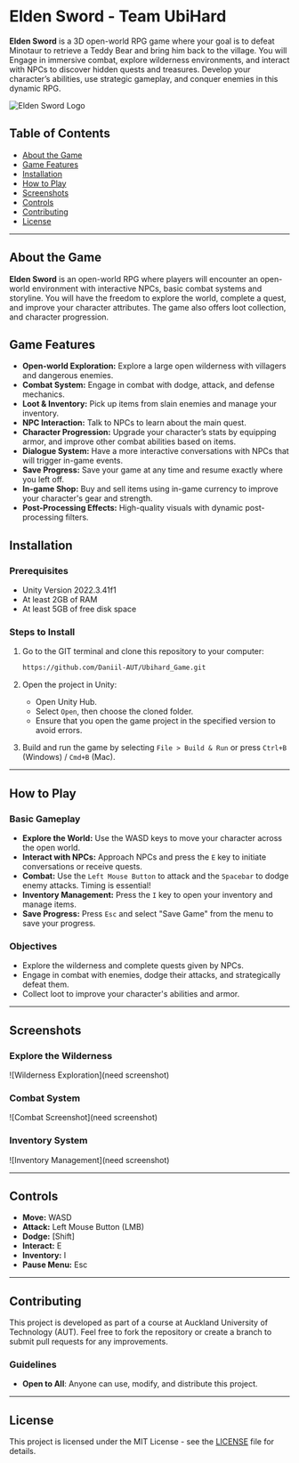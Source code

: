 # Elden Sword - Team UbiHard

**Elden Sword** is a 3D open-world RPG game where your goal is to defeat Minotaur to retrieve a Teddy Bear and bring him back to the village. You will Engage in immersive combat, explore wilderness environments, and interact with NPCs to discover hidden quests and treasures. Develop your character’s abilities, use strategic gameplay, and conquer enemies in this dynamic RPG.

![Elden Sword Logo](path/to/logo-image.png)

## Table of Contents
- [About the Game](#about-the-game)
- [Game Features](#game-features)
- [Installation](#installation)
- [How to Play](#how-to-play)
- [Screenshots](#screenshots)
- [Controls](#controls)
- [Contributing](#contributing)
- [License](#license)

---

## About the Game

**Elden Sword** is an open-world RPG where players will encounter an open-world environment with interactive NPCs, basic combat systems and storyline. You will have the freedom to explore the world, complete a quest, and improve your character attributes. The game also offers loot collection, and character progression.

## Game Features

- **Open-world Exploration:** Explore a large open wilderness with villagers and dangerous enemies.
- **Combat System:** Engage in combat with dodge, attack, and defense mechanics.
- **Loot & Inventory:** Pick up items from slain enemies and manage your inventory.
- **NPC Interaction:** Talk to NPCs to learn about the main quest.
- **Character Progression:** Upgrade your character’s stats by equipping armor, and improve other combat abilities based on items.
- **Dialogue System:** Have a more interactive conversations with NPCs that will trigger in-game events.
- **Save Progress:** Save your game at any time and resume exactly where you left off.
- **In-game Shop:** Buy and sell items using in-game currency to improve your character's gear and strength.
- **Post-Processing Effects:** High-quality visuals with dynamic post-processing filters.

## Installation

### Prerequisites
- Unity Version 2022.3.41f1
- At least 2GB of RAM
- At least 5GB of free disk space

### Steps to Install

1. Go to the GIT terminal and clone this repository to your computer:
    ```bash
    https://github.com/Daniil-AUT/Ubihard_Game.git
    ```
2. Open the project in Unity:
    - Open Unity Hub.
    - Select `Open`, then choose the cloned folder.
    - Ensure that you open the game project in the specified version to avoid errors.

3. Build and run the game by selecting `File > Build & Run` or press `Ctrl+B` (Windows) / `Cmd+B` (Mac).

---

## How to Play

### Basic Gameplay

- **Explore the World:** Use the WASD keys to move your character across the open world.
- **Interact with NPCs:** Approach NPCs and press the `E` key to initiate conversations or receive quests.
- **Combat:** Use the `Left Mouse Button` to attack and the `Spacebar` to dodge enemy attacks. Timing is essential!
- **Inventory Management:** Press the `I` key to open your inventory and manage items.
- **Save Progress:** Press `Esc` and select "Save Game" from the menu to save your progress.

### Objectives
- Explore the wilderness and complete quests given by NPCs.
- Engage in combat with enemies, dodge their attacks, and strategically defeat them.
- Collect loot to improve your character's abilities and armor.

---

## Screenshots

### Explore the Wilderness
![Wilderness Exploration](need screenshot)

### Combat System
![Combat Screenshot](need screenshot)

### Inventory System
![Inventory Management](need screenshot)

---

## Controls

- **Move:** WASD
- **Attack:** Left Mouse Button (LMB)
- **Dodge:** [Shift] 
- **Interact:** E
- **Inventory:** I
- **Pause Menu:** Esc

---

## Contributing

This project is developed as part of a course at Auckland University of Technology (AUT). Feel free to fork the repository or create a branch to submit pull requests for any improvements.

### Guidelines
- **Open to All**: Anyone can use, modify, and distribute this project.

---

## License

This project is licensed under the MIT License - see the [LICENSE](https://rem.mit-license.org/) file for details.
